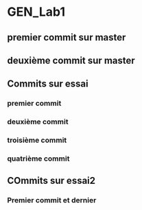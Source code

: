 # GEN_Lab1

## premier commit sur master
## deuxième commit sur master

## Commits sur essai

### premier commit

### deuxième commit


### troisième commit

### quatrième commit

## COmmits sur essai2

### Premier commit et dernier

